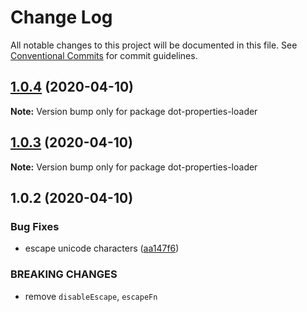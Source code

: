 # Change Log

All notable changes to this project will be documented in this file.
See [Conventional Commits](https://conventionalcommits.org) for commit guidelines.

## [1.0.4](https://github.com/bluelovers/ws-dot-properties/compare/dot-properties-loader@1.0.3...dot-properties-loader@1.0.4) (2020-04-10)

**Note:** Version bump only for package dot-properties-loader





## [1.0.3](https://github.com/bluelovers/ws-dot-properties/compare/dot-properties-loader@1.0.2...dot-properties-loader@1.0.3) (2020-04-10)

**Note:** Version bump only for package dot-properties-loader





## 1.0.2 (2020-04-10)


### Bug Fixes

* escape unicode characters ([aa147f6](https://github.com/bluelovers/ws-dot-properties/commit/aa147f641752a5994ec694a17014a42aa36a7f2d))


### BREAKING CHANGES

* remove `disableEscape`, `escapeFn`
